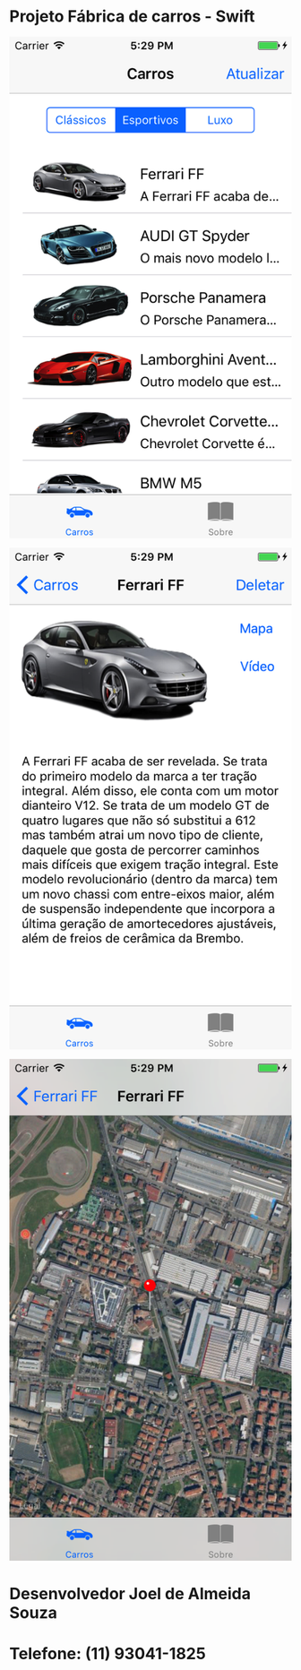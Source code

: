 # Projeto Fábrica de carros - Swift
![alt text](https://github.com/joelsouza82/Carros/blob/master/tela1.png)

![alt text](https://github.com/joelsouza82/Carros/blob/master/tela2.png)

![alt text](https://github.com/joelsouza82/Carros/blob/master/tela3.png)

# Desenvolvedor Joel de Almeida Souza
# Telefone: (11) 93041-1825
